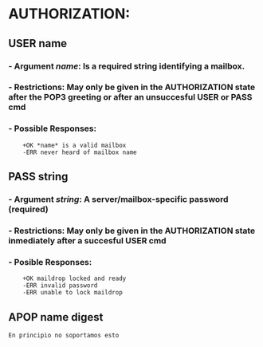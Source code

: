# AUTHORIZATION:

## **USER name**
###    - Argument *name*: Is a required string identifying a mailbox.
###    - Restrictions: May only be given in the AUTHORIZATION state after the POP3 greeting or after an unsuccesful USER or PASS cmd 
###    - Possible Responses: 
        +OK *name* is a valid mailbox
        -ERR never heard of mailbox name

## **PASS string**
###     - Argument *string*: A server/mailbox-specific password (required)
###     - Restrictions: May only be given in the AUTHORIZATION state inmediately after a succesful USER cmd
###     - Posible Responses:
        +OK maildrop locked and ready
        -ERR invalid password
        -ERR unable to lock maildrop

## **APOP name digest**
    En principio no soportamos esto